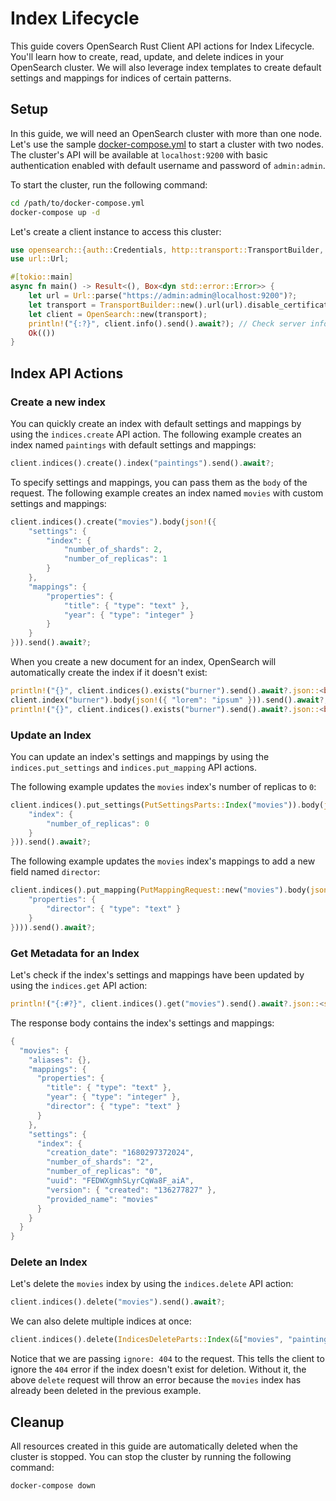 # Index Lifecycle

This guide covers OpenSearch Rust Client API actions for Index Lifecycle. You'll learn how to create, read, update, and delete indices in your OpenSearch cluster. We will also leverage index templates to create default settings and mappings for indices of certain patterns.

## Setup

In this guide, we will need an OpenSearch cluster with more than one node. Let's use the sample [docker-compose.yml](https://opensearch.org/samples/docker-compose.yml) to start a cluster with two nodes. The cluster's API will be available at `localhost:9200` with basic authentication enabled with default username and password of `admin:admin`.

To start the cluster, run the following command:

```bash
cd /path/to/docker-compose.yml
docker-compose up -d
```

Let's create a client instance to access this cluster:

```rust
use opensearch::{auth::Credentials, http::transport::TransportBuilder, OpenSearch};
use url::Url;

#[tokio::main]
async fn main() -> Result<(), Box<dyn std::error::Error>> {
    let url = Url::parse("https://admin:admin@localhost:9200")?;
    let transport = TransportBuilder::new().url(url).disable_certificate_validation(true).build()?;
    let client = OpenSearch::new(transport);
    println!("{:?}", client.info().send().await?); // Check server info and make sure the client is connected
    Ok(())
}
```

## Index API Actions

### Create a new index

You can quickly create an index with default settings and mappings by using the `indices.create` API action. The following example creates an index named `paintings` with default settings and mappings:

```rust
client.indices().create().index("paintings").send().await?;
```

To specify settings and mappings, you can pass them as the `body` of the request. The following example creates an index named `movies` with custom settings and mappings:

```rust
client.indices().create("movies").body(json!({
    "settings": {
        "index": {
            "number_of_shards": 2,
            "number_of_replicas": 1
        }
    },
    "mappings": {
        "properties": {
            "title": { "type": "text" },
            "year": { "type": "integer" }
        }
    }
})).send().await?;
```

When you create a new document for an index, OpenSearch will automatically create the index if it doesn't exist:

```rust
println!("{}", client.indices().exists("burner").send().await?.json::<bool>().await?); // => false
client.index("burner").body(json!({ "lorem": "ipsum" })).send().await?;
println!("{}", client.indices().exists("burner").send().await?.json::<bool>().await?); // => true
```

### Update an Index

You can update an index's settings and mappings by using the `indices.put_settings` and `indices.put_mapping` API actions.

The following example updates the `movies` index's number of replicas to `0`:

```rust
client.indices().put_settings(PutSettingsParts::Index("movies")).body(json!({
    "index": {
        "number_of_replicas": 0
    }
})).send().await?;
```

The following example updates the `movies` index's mappings to add a new field named `director`:

```rust
client.indices().put_mapping(PutMappingRequest::new("movies").body(json!({ // OR put_mapping(PutMappingParts::Index(&["movies"]))
    "properties": {
        "director": { "type": "text" }
    }
}))).send().await?;
```

### Get Metadata for an Index

Let's check if the index's settings and mappings have been updated by using the `indices.get` API action:

```rust
println!("{:#?}", client.indices().get("movies").send().await?.json::<serde_json::Value>().await?);
```

The response body contains the index's settings and mappings:

```rust
{
  "movies": {
    "aliases": {},
    "mappings": {
      "properties": {
        "title": { "type": "text" },
        "year": { "type": "integer" },
        "director": { "type": "text" }
      }
    },
    "settings": {
      "index": {
        "creation_date": "1680297372024",
        "number_of_shards": "2",
        "number_of_replicas": "0",
        "uuid": "FEDWXgmhSLyrCqWa8F_aiA",
        "version": { "created": "136277827" },
        "provided_name": "movies"
      }
    }
  }
}
```

### Delete an Index

Let's delete the `movies` index by using the `indices.delete` API action:

```rust
client.indices().delete("movies").send().await?;
```

We can also delete multiple indices at once:

```rust
client.indices().delete(IndicesDeleteParts::Index(&["movies", "paintings", "burner"])).ignore(404).send().await?;
```

Notice that we are passing `ignore: 404` to the request. This tells the client to ignore the `404` error if the index doesn't exist for deletion. Without it, the above `delete` request will throw an error because the `movies` index has already been deleted in the previous example.

## Cleanup

All resources created in this guide are automatically deleted when the cluster is stopped. You can stop the cluster by running the following command:

```bash
docker-compose down
```
